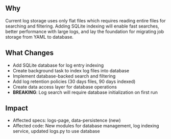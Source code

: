 ## Why
Current log storage uses only flat files which requires reading entire files for searching and filtering. Adding SQLite indexing will enable fast searches, better performance with large logs, and lay the foundation for migrating job storage from YAML to database.

## What Changes
- Add SQLite database for log entry indexing
- Create background task to index log files into database
- Implement database-backed search and filtering
- Add log retention policies (30 days files, 90 days indexed)
- Create data access layer for database operations
- **BREAKING**: Log search will require database initialization on first run

## Impact
- Affected specs: logs-page, data-persistence (new)
- Affected code: New modules for database management, log indexing service, updated logs.py to use database
